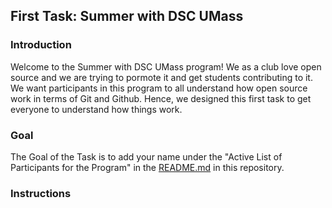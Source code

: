 ## First Task: Summer with DSC UMass

### Introduction 

Welcome to the Summer with DSC UMass program! We as a club love open source and we are trying to pormote it and get students contributing to it. We want participants in this program to all understand how open source work in terms of Git and Github. Hence, we designed this first task to get everyone to understand how things work. 

### Goal

The Goal of the Task is to add your name under the "Active List of Participants for the Program" in the [README.md](https://github.com/dsc-umass/summer-with-dsc) in this repository. 

### Instructions 


